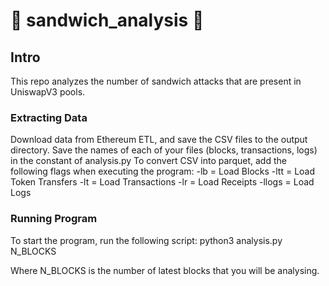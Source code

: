 # 🥪 sandwich_analysis 🥪

## Intro
This repo analyzes the number of sandwich attacks that are present in UniswapV3 pools.

### Extracting Data
Download data from Ethereum ETL, and save the CSV files to the output directory. Save the names of each of your files (blocks, transactions, logs) in the constant of analysis.py
To convert CSV into parquet, add the following flags when executing the program:
-lb = Load Blocks
-ltt = Load Token Transfers
-lt = Load Transactions
-lr = Load Receipts
-llogs = Load Logs

### Running Program
To start the program, run the following script:
python3 analysis.py N_BLOCKS

Where N_BLOCKS is the number of latest blocks that you will be analysing.

